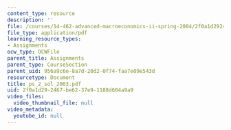 ```yaml
---
content_type: resource
description: ''
file: /courses/14-462-advanced-macroeconomics-ii-spring-2004/2f0a1d292467be6237e91188d604a9a9_ps_2_sol_2003.pdf
file_type: application/pdf
learning_resource_types:
- Assignments
ocw_type: OCWFile
parent_title: Assignments
parent_type: CourseSection
parent_uid: 956a9c6e-8a7d-20d2-0f74-faa7e09e543d
resourcetype: Document
title: ps_2_sol_2003.pdf
uid: 2f0a1d29-2467-be62-37e9-1188d604a9a9
video_files:
  video_thumbnail_file: null
video_metadata:
  youtube_id: null
---
```

